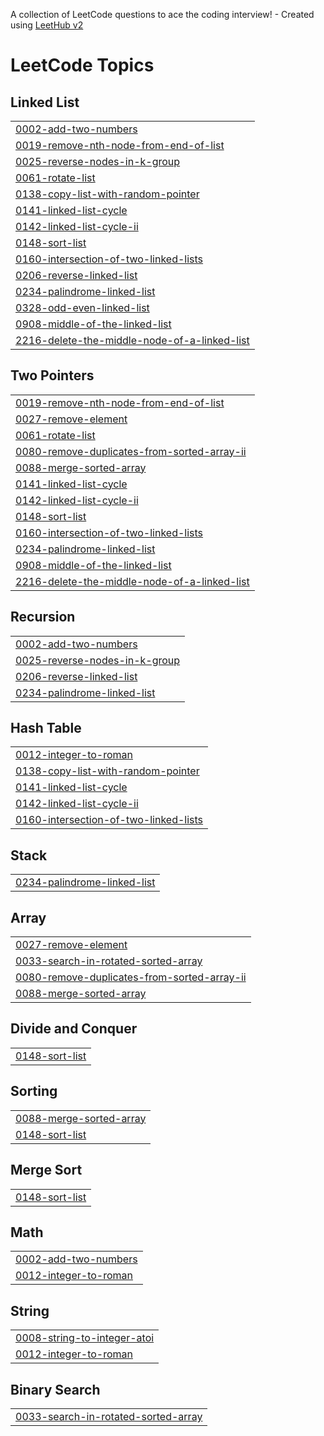 A collection of LeetCode questions to ace the coding interview! - Created using [LeetHub v2](https://github.com/arunbhardwaj/LeetHub-2.0)
<!---LeetCode Topics Start-->
# LeetCode Topics
## Linked List
|  |
| ------- |
| [0002-add-two-numbers](https://github.com/p-limbachiya/leetcode/tree/master/0002-add-two-numbers) |
| [0019-remove-nth-node-from-end-of-list](https://github.com/p-limbachiya/leetcode/tree/master/0019-remove-nth-node-from-end-of-list) |
| [0025-reverse-nodes-in-k-group](https://github.com/p-limbachiya/leetcode/tree/master/0025-reverse-nodes-in-k-group) |
| [0061-rotate-list](https://github.com/p-limbachiya/leetcode/tree/master/0061-rotate-list) |
| [0138-copy-list-with-random-pointer](https://github.com/p-limbachiya/leetcode/tree/master/0138-copy-list-with-random-pointer) |
| [0141-linked-list-cycle](https://github.com/p-limbachiya/leetcode/tree/master/0141-linked-list-cycle) |
| [0142-linked-list-cycle-ii](https://github.com/p-limbachiya/leetcode/tree/master/0142-linked-list-cycle-ii) |
| [0148-sort-list](https://github.com/p-limbachiya/leetcode/tree/master/0148-sort-list) |
| [0160-intersection-of-two-linked-lists](https://github.com/p-limbachiya/leetcode/tree/master/0160-intersection-of-two-linked-lists) |
| [0206-reverse-linked-list](https://github.com/p-limbachiya/leetcode/tree/master/0206-reverse-linked-list) |
| [0234-palindrome-linked-list](https://github.com/p-limbachiya/leetcode/tree/master/0234-palindrome-linked-list) |
| [0328-odd-even-linked-list](https://github.com/p-limbachiya/leetcode/tree/master/0328-odd-even-linked-list) |
| [0908-middle-of-the-linked-list](https://github.com/p-limbachiya/leetcode/tree/master/0908-middle-of-the-linked-list) |
| [2216-delete-the-middle-node-of-a-linked-list](https://github.com/p-limbachiya/leetcode/tree/master/2216-delete-the-middle-node-of-a-linked-list) |
## Two Pointers
|  |
| ------- |
| [0019-remove-nth-node-from-end-of-list](https://github.com/p-limbachiya/leetcode/tree/master/0019-remove-nth-node-from-end-of-list) |
| [0027-remove-element](https://github.com/p-limbachiya/leetcode/tree/master/0027-remove-element) |
| [0061-rotate-list](https://github.com/p-limbachiya/leetcode/tree/master/0061-rotate-list) |
| [0080-remove-duplicates-from-sorted-array-ii](https://github.com/p-limbachiya/leetcode/tree/master/0080-remove-duplicates-from-sorted-array-ii) |
| [0088-merge-sorted-array](https://github.com/p-limbachiya/leetcode/tree/master/0088-merge-sorted-array) |
| [0141-linked-list-cycle](https://github.com/p-limbachiya/leetcode/tree/master/0141-linked-list-cycle) |
| [0142-linked-list-cycle-ii](https://github.com/p-limbachiya/leetcode/tree/master/0142-linked-list-cycle-ii) |
| [0148-sort-list](https://github.com/p-limbachiya/leetcode/tree/master/0148-sort-list) |
| [0160-intersection-of-two-linked-lists](https://github.com/p-limbachiya/leetcode/tree/master/0160-intersection-of-two-linked-lists) |
| [0234-palindrome-linked-list](https://github.com/p-limbachiya/leetcode/tree/master/0234-palindrome-linked-list) |
| [0908-middle-of-the-linked-list](https://github.com/p-limbachiya/leetcode/tree/master/0908-middle-of-the-linked-list) |
| [2216-delete-the-middle-node-of-a-linked-list](https://github.com/p-limbachiya/leetcode/tree/master/2216-delete-the-middle-node-of-a-linked-list) |
## Recursion
|  |
| ------- |
| [0002-add-two-numbers](https://github.com/p-limbachiya/leetcode/tree/master/0002-add-two-numbers) |
| [0025-reverse-nodes-in-k-group](https://github.com/p-limbachiya/leetcode/tree/master/0025-reverse-nodes-in-k-group) |
| [0206-reverse-linked-list](https://github.com/p-limbachiya/leetcode/tree/master/0206-reverse-linked-list) |
| [0234-palindrome-linked-list](https://github.com/p-limbachiya/leetcode/tree/master/0234-palindrome-linked-list) |
## Hash Table
|  |
| ------- |
| [0012-integer-to-roman](https://github.com/p-limbachiya/leetcode/tree/master/0012-integer-to-roman) |
| [0138-copy-list-with-random-pointer](https://github.com/p-limbachiya/leetcode/tree/master/0138-copy-list-with-random-pointer) |
| [0141-linked-list-cycle](https://github.com/p-limbachiya/leetcode/tree/master/0141-linked-list-cycle) |
| [0142-linked-list-cycle-ii](https://github.com/p-limbachiya/leetcode/tree/master/0142-linked-list-cycle-ii) |
| [0160-intersection-of-two-linked-lists](https://github.com/p-limbachiya/leetcode/tree/master/0160-intersection-of-two-linked-lists) |
## Stack
|  |
| ------- |
| [0234-palindrome-linked-list](https://github.com/p-limbachiya/leetcode/tree/master/0234-palindrome-linked-list) |
## Array
|  |
| ------- |
| [0027-remove-element](https://github.com/p-limbachiya/leetcode/tree/master/0027-remove-element) |
| [0033-search-in-rotated-sorted-array](https://github.com/p-limbachiya/leetcode/tree/master/0033-search-in-rotated-sorted-array) |
| [0080-remove-duplicates-from-sorted-array-ii](https://github.com/p-limbachiya/leetcode/tree/master/0080-remove-duplicates-from-sorted-array-ii) |
| [0088-merge-sorted-array](https://github.com/p-limbachiya/leetcode/tree/master/0088-merge-sorted-array) |
## Divide and Conquer
|  |
| ------- |
| [0148-sort-list](https://github.com/p-limbachiya/leetcode/tree/master/0148-sort-list) |
## Sorting
|  |
| ------- |
| [0088-merge-sorted-array](https://github.com/p-limbachiya/leetcode/tree/master/0088-merge-sorted-array) |
| [0148-sort-list](https://github.com/p-limbachiya/leetcode/tree/master/0148-sort-list) |
## Merge Sort
|  |
| ------- |
| [0148-sort-list](https://github.com/p-limbachiya/leetcode/tree/master/0148-sort-list) |
## Math
|  |
| ------- |
| [0002-add-two-numbers](https://github.com/p-limbachiya/leetcode/tree/master/0002-add-two-numbers) |
| [0012-integer-to-roman](https://github.com/p-limbachiya/leetcode/tree/master/0012-integer-to-roman) |
## String
|  |
| ------- |
| [0008-string-to-integer-atoi](https://github.com/p-limbachiya/leetcode/tree/master/0008-string-to-integer-atoi) |
| [0012-integer-to-roman](https://github.com/p-limbachiya/leetcode/tree/master/0012-integer-to-roman) |
## Binary Search
|  |
| ------- |
| [0033-search-in-rotated-sorted-array](https://github.com/p-limbachiya/leetcode/tree/master/0033-search-in-rotated-sorted-array) |
<!---LeetCode Topics End-->